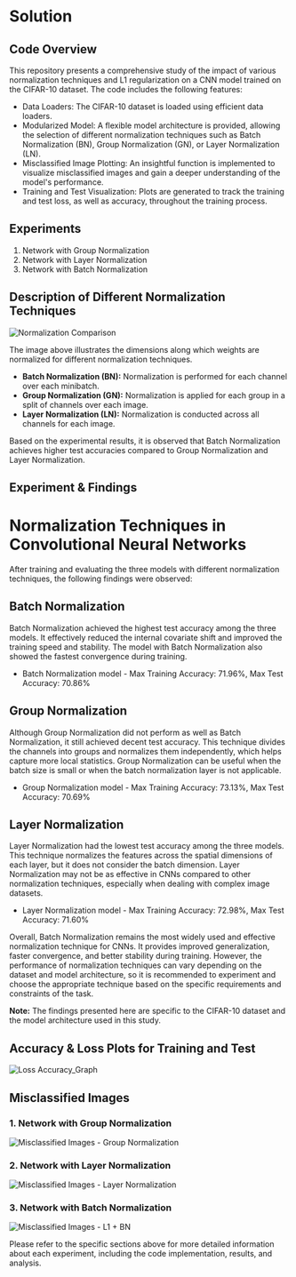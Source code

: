 # Solution

## Code Overview

This repository presents a comprehensive study of the impact of various normalization techniques and L1 regularization on a CNN model trained on the CIFAR-10 dataset. The code includes the following features:

- Data Loaders: The CIFAR-10 dataset is loaded using efficient data loaders.
- Modularized Model: A flexible model architecture is provided, allowing the selection of different normalization techniques such as Batch Normalization (BN), Group Normalization (GN), or Layer Normalization (LN).
- Misclassified Image Plotting: An insightful function is implemented to visualize misclassified images and gain a deeper understanding of the model's performance.
- Training and Test Visualization: Plots are generated to track the training and test loss, as well as accuracy, throughout the training process.

## Experiments

1. Network with Group Normalization
2. Network with Layer Normalization
3. Network with Batch Normalization

## Description of Different Normalization Techniques

![Normalization Comparison](./Images/Normalization_Comparison.png)

The image above illustrates the dimensions along which weights are normalized for different normalization techniques.

- **Batch Normalization (BN):** Normalization is performed for each channel over each minibatch.
- **Group Normalization (GN):** Normalization is applied for each group in a split of channels over each image.
- **Layer Normalization (LN):** Normalization is conducted across all channels for each image.

Based on the experimental results, it is observed that Batch Normalization achieves higher test accuracies compared to Group Normalization and Layer Normalization.

## Experiment & Findings

# Normalization Techniques in Convolutional Neural Networks

After training and evaluating the three models with different normalization techniques, the following findings were observed:

## Batch Normalization
Batch Normalization achieved the highest test accuracy among the three models. It effectively reduced the internal covariate shift and improved the training speed and stability. The model with Batch Normalization also showed the fastest convergence during training.

- Batch Normalization model - Max Training Accuracy: 71.96%, Max Test Accuracy: 70.86%

## Group Normalization
Although Group Normalization did not perform as well as Batch Normalization, it still achieved decent test accuracy. This technique divides the channels into groups and normalizes them independently, which helps capture more local statistics. Group Normalization can be useful when the batch size is small or when the batch normalization layer is not applicable.

- Group Normalization model - Max Training Accuracy: 73.13%, Max Test Accuracy: 70.69%

## Layer Normalization
Layer Normalization had the lowest test accuracy among the three models. This technique normalizes the features across the spatial dimensions of each layer, but it does not consider the batch dimension. Layer Normalization may not be as effective in CNNs compared to other normalization techniques, especially when dealing with complex image datasets.

- Layer Normalization model - Max Training Accuracy: 72.98%, Max Test Accuracy: 71.60%

Overall, Batch Normalization remains the most widely used and effective normalization technique for CNNs. It provides improved generalization, faster convergence, and better stability during training. However, the performance of normalization techniques can vary depending on the dataset and model architecture, so it is recommended to experiment and choose the appropriate technique based on the specific requirements and constraints of the task.

**Note:** The findings presented here are specific to the CIFAR-10 dataset and the model architecture used in this study.


## Accuracy & Loss Plots for Training and Test

![Loss Accuracy_Graph](./Images/Loss_AccuracyImage_CIFAR10.png)  

## Misclassified Images

### 1. Network with Group Normalization
![Misclassified Images - Group Normalization](./Images/gn_cifar10_misclassified.png)

### 2. Network with Layer Normalization
![Misclassified Images - Layer Normalization](./Images/ln_cifar10_misclassified.png)

### 3. Network with Batch Normalization
![Misclassified Images - L1 + BN](./Images/bn_cifar10_misclassified.png)

Please refer to the specific sections above for more detailed information about each experiment, including the code implementation, results, and analysis.
